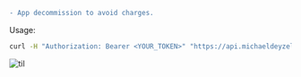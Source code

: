 
```diff
- App decommission to avoid charges.
```
  
Usage:
```bash
curl -H "Authorization: Bearer <YOUR_TOKEN>" "https://api.michaeldeyzel.com/orchards/216269/missing-trees"
```

![til](./algo.gif)
